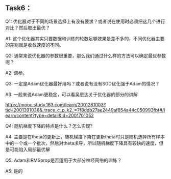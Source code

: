 ## Task6：
Q1: 优化器对于不同的场景选择上有没有要求？或者说在使用时必须把这几个进行对比？然后取出最优？

A1: 这个优化器其实只要数据和训练的轮数足够效果是差不多的，不同优化器主要的差别就是收敛速度的不同。

Q2: 通常来说优化器的参数很重要，那么我们通过什么样的方法可以确定最优参数呢？

A2: 调参。

Q3: 一定是Adam优化器最好用吗？或者说有没有SGD优化强于Adam的情况？

A3: 一般来说Adam更稳定，可以看吴恩达关于优化器的部分的讲解

https://mooc.study.163.com/learn/2001281003?tid=2001391036&_trace_c_p_k2_=7f8ddb27ae2449af854a44c050993fbf#/learn/content?type=detail&id=2001701052

Q4: 随机梯度下降的特点是什么？怎么实现?

A4: 主要是在theta的更新上，随机梯度下降在更新theta时只是随机选择所有样本中的一个或一个批次，然后对theta求导，所以随机梯度下降具有较快的速度，但是可能陷入局部最优解

Q5: Adam和RMSprop是否适用于大部分神经网络的训练？

A5: 是的